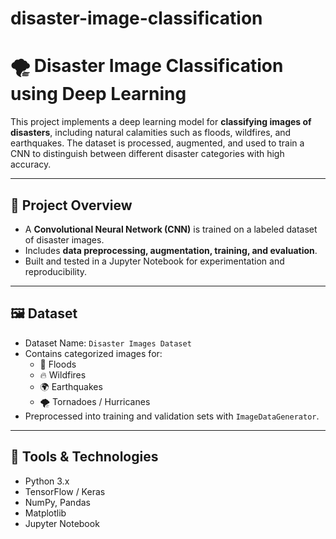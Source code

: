 # disaster-image-classification

# 🌪️ Disaster Image Classification using Deep Learning

This project implements a deep learning model for **classifying images of disasters**, including natural calamities such as floods, wildfires, and earthquakes. The dataset is processed, augmented, and used to train a CNN to distinguish between different disaster categories with high accuracy.

---

## 🧠 Project Overview

- A **Convolutional Neural Network (CNN)** is trained on a labeled dataset of disaster images.
- Includes **data preprocessing, augmentation, training, and evaluation**.
- Built and tested in a Jupyter Notebook for experimentation and reproducibility.

---

## 🖼️ Dataset

- Dataset Name: `Disaster Images Dataset`
- Contains categorized images for:
  - 🌊 Floods
  - 🔥 Wildfires
  - 🌍 Earthquakes
  - 🌪️ Tornadoes / Hurricanes
- Preprocessed into training and validation sets with `ImageDataGenerator`.

---

## 🧰 Tools & Technologies

- Python 3.x
- TensorFlow / Keras
- NumPy, Pandas
- Matplotlib
- Jupyter Notebook


